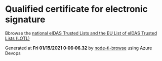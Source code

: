 # Qualified certificate for electronic signature 
 Bbrowse the [national eIDAS Trusted Lists and the EU List of eIDAS Trusted Lists (LOTL)](https://webgate.ec.europa.eu/tl-browser/#/) 
 
 
Generated at **Fri 01/15/2021  0:06:06.32** by [node-tl-browse](https://github.com/ymedlop/node-tl-browser) using Azure Devops 
